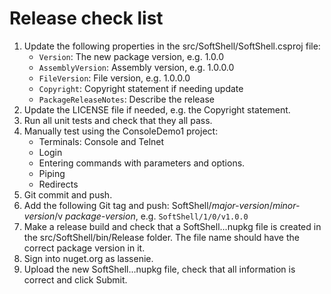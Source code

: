 # Release check list

1. Update the following properties in the src/SoftShell/SoftShell.csproj file:
    * `Version`: The new package version, e.g. 1.0.0
    * `AssemblyVersion`: Assembly version, e.g. 1.0.0.0
    * `FileVersion`: File version, e.g. 1.0.0.0
    * `Copyright`: Copyright statement if needing update
    * `PackageReleaseNotes`: Describe the release
2. Update the LICENSE file if needed, e.g. the Copyright statement.
3. Run all unit tests and check that they all pass.
4. Manually test using the ConsoleDemo1 project:
    * Terminals: Console and Telnet
    * Login
    * Entering commands with parameters and options.
    * Piping
    * Redirects
3. Git commit and push.
4. Add the following Git tag and push: SoftShell/*major-version*/*minor-version*/v *package-version*, e.g. `SoftShell/1/0/v1.0.0`
5. Make a release build and check that a SoftShell...nupkg file is created in the src/SoftShell/bin/Release folder. The file name should have the correct package version in it.
6. Sign into nuget.org as lassenie.
7. Upload the new SoftShell...nupkg file, check that all information is correct and click Submit.

 
